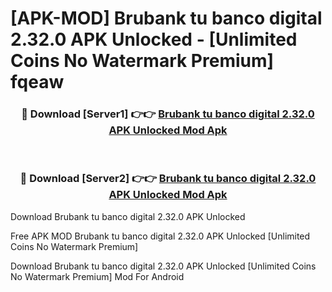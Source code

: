 # [APK-MOD] Brubank  tu banco digital 2.32.0 APK Unlocked - [Unlimited Coins No Watermark Premium] fqeaw



<div align="center">
<h3>🔴 Download [Server1] 👉👉 <a href="https://momento.my/?title=Brubank__tu_banco_digital_2.32.0_APK_Unlocked">Brubank  tu banco digital 2.32.0 APK Unlocked Mod Apk</a></h3><br>

<h3>🔴 Download [Server2] 👉👉 <a href="https://momento.my/?title=Brubank__tu_banco_digital_2.32.0_APK_Unlocked">Brubank  tu banco digital 2.32.0 APK Unlocked Mod Apk</a></h3>
</div>



Download Brubank  tu banco digital 2.32.0 APK Unlocked 

Free APK MOD Brubank  tu banco digital 2.32.0 APK Unlocked [Unlimited Coins No Watermark Premium]

Download Brubank  tu banco digital 2.32.0 APK Unlocked [Unlimited Coins No Watermark Premium] Mod For Android
